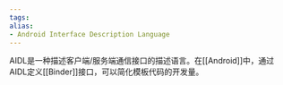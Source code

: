 ```yaml
---
tags: 
alias:
- Android Interface Description Language
---
```

AIDL是一种描述客户端/服务端通信接口的描述语言。在[[Android]]中，通过AIDL定义[[Binder]]接口，可以简化模板代码的开发量。